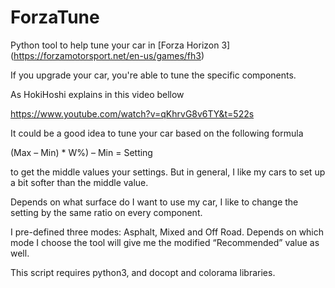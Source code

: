 # ForzaTune
Python tool to help tune your car in [Forza Horizon 3] (https://forzamotorsport.net/en-us/games/fh3)



If you upgrade your car, you're able to tune the specific components.

As HokiHoshi explains in this video bellow

https://www.youtube.com/watch?v=qKhrvG8v6TY&t=522s

 It could be a good idea to tune your car based on the following formula

(Max – Min) * W%) – Min = Setting

to get the middle values your settings. But in general, I like my cars to set up a bit softer than the middle value.

Depends on what surface do I want to use my car, I like to change the setting by the same ratio on every component.

I pre-defined three modes: Asphalt, Mixed and Off Road. Depends on which mode I choose the tool will give me the modified “Recommended” value as well.

This script requires python3, and docopt and colorama libraries.
